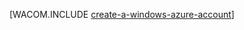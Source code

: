 ﻿<properties title="Create a Windows Azure account" pageTitle="Create a Windows Azure account" description="Create an account" authors="waltpo" />

[WACOM.INCLUDE [create-a-windows-azure-account](../includes/create-a-windows-azure-account.md)]
